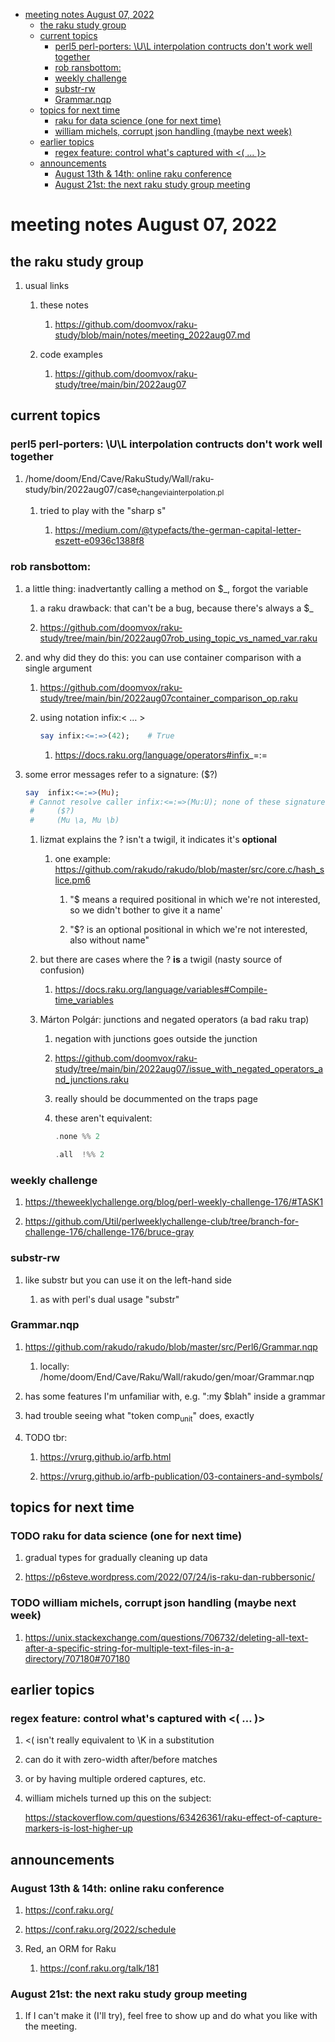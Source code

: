 - [meeting notes August 07, 2022](#org0579d9e)
  - [the raku study group](#org9cdd7d1)
  - [current topics](#org5eb8a17)
    - [perl5 perl-porters: \U\L interpolation contructs don't work well together](#org1d33d22)
    - [rob ransbottom:](#org4009f67)
    - [weekly challenge](#org5c067f6)
    - [substr-rw](#org1fbfee8)
    - [Grammar.nqp](#orgb2664fd)
  - [topics for next time](#orge17c36e)
    - [raku for data science  (one for next time)](#org9ede474)
    - [william michels, corrupt json handling (maybe next week)](#orgf33935d)
  - [earlier topics](#orgdcaaa6d)
    - [regex feature: control what's captured with <( &#x2026; )>](#orge6068c6)
  - [announcements](#org0b3b017)
    - [August 13th & 14th: online raku conference](#org5699546)
    - [August 21st: the next raku study group meeting](#org77ec488)


<a id="org0579d9e"></a>

# meeting notes August 07, 2022


<a id="org9cdd7d1"></a>

## the raku study group

1.  usual links

    1.  these notes
    
        1.  <https://github.com/doomvox/raku-study/blob/main/notes/meeting_2022aug07.md>
    
    2.  code examples
    
        1.  <https://github.com/doomvox/raku-study/tree/main/bin/2022aug07>


<a id="org5eb8a17"></a>

## current topics


<a id="org1d33d22"></a>

### perl5 perl-porters: \U\L interpolation contructs don't work well together

1.  /home/doom/End/Cave/RakuStudy/Wall/raku-study/bin/2022aug07/case<sub>change</sub><sub>via</sub><sub>interpolation.pl</sub>

    1.  tried to play with the "sharp s"
    
        1.  <https://medium.com/@typefacts/the-german-capital-letter-eszett-e0936c1388f8>


<a id="org4009f67"></a>

### rob ransbottom:

1.  a little thing: inadvertantly calling a method on $\_, forgot the variable

    1.  a raku drawback: that can't be a bug, because there's always a $\_
    
    2.  <https://github.com/doomvox/raku-study/tree/main/bin/2022aug07rob_using_topic_vs_named_var.raku>

2.  and why did they do this: you can use container comparison with a single argument

    1.  <https://github.com/doomvox/raku-study/tree/main/bin/2022aug07container_comparison_op.raku>
    
    2.  using notation infix:< &#x2026; >
    
        ```raku
        say infix:<=:=>(42);    # True
        ```
        
        1.  <https://docs.raku.org/language/operators#infix>\_=:=

3.  some error messages refer to a signature: ($?)

    ```raku
    say  infix:<=:=>(Mu); 
     # Cannot resolve caller infix:<=:=>(Mu:U); none of these signatures match:
     #     ($?)
     #     (Mu \a, Mu \b)
    ```
    
    1.  lizmat explains the ? isn't a twigil, it indicates it's **optional**
    
        1.  one example: <https://github.com/rakudo/rakudo/blob/master/src/core.c/hash_slice.pm6>
        
            1.  "$ means a required positional in which we're not interested, so we didn't bother to give it a name'
            
            2.  "$? is an optional positional in which we're not interested, also without name"
    
    2.  but there are cases where the ? **is** a twigil (nasty source of confusion)
    
        1.  <https://docs.raku.org/language/variables#Compile-time_variables>
    
    3.  Márton Polgár: junctions and negated operators (a bad raku trap)
    
        1.  negation with junctions goes outside the junction
        
        2.  <https://github.com/doomvox/raku-study/tree/main/bin/2022aug07/issue_with_negated_operators_and_junctions.raku>
        
        3.  really should be docummented on the traps page
        
        4.  these aren't equivalent:
        
            ```raku
            .none %% 2 
            ```
            
            ```raku
            .all  !%% 2 
            ```


<a id="org5c067f6"></a>

### weekly challenge

1.  <https://theweeklychallenge.org/blog/perl-weekly-challenge-176/#TASK1>

2.  <https://github.com/Util/perlweeklychallenge-club/tree/branch-for-challenge-176/challenge-176/bruce-gray>


<a id="org1fbfee8"></a>

### substr-rw

1.  like substr but you can use it on the left-hand side

    1.  as with perl's dual usage "substr"


<a id="orgb2664fd"></a>

### Grammar.nqp

1.  <https://github.com/rakudo/rakudo/blob/master/src/Perl6/Grammar.nqp>

    1.  locally: /home/doom/End/Cave/Raku/Wall/rakudo/gen/moar/Grammar.nqp

2.  has some features I'm unfamiliar with, e.g. ":my $blah" inside a grammar

3.  had trouble seeing what "token comp<sub>unit</sub>" does, exactly

4.  TODO tbr:

    1.  <https://vrurg.github.io/arfb.html>
    
    2.  <https://vrurg.github.io/arfb-publication/03-containers-and-symbols/>


<a id="orge17c36e"></a>

## topics for next time


<a id="org9ede474"></a>

### TODO raku for data science  (one for next time)

1.  gradual types for gradually cleaning up data

2.  <https://p6steve.wordpress.com/2022/07/24/is-raku-dan-rubbersonic/>


<a id="orgf33935d"></a>

### TODO william michels, corrupt json handling (maybe next week)

1.  <https://unix.stackexchange.com/questions/706732/deleting-all-text-after-a-specific-string-for-multiple-text-files-in-a-directory/707180#707180>


<a id="orgdcaaa6d"></a>

## earlier topics


<a id="orge6068c6"></a>

### regex feature: control what's captured with <( &#x2026; )>

1.  <( isn't really equivalent to \K in a substitution

2.  can do it with zero-width after/before matches

3.  or by having multiple ordered captures, etc.

4.  william michels turned up this on the subject:

    <https://stackoverflow.com/questions/63426361/raku-effect-of-capture-markers-is-lost-higher-up>


<a id="org0b3b017"></a>

## announcements


<a id="org5699546"></a>

### August 13th & 14th: online raku conference

1.  <https://conf.raku.org/>

2.  <https://conf.raku.org/2022/schedule>

3.  Red, an ORM for Raku

    1.  <https://conf.raku.org/talk/181>


<a id="org77ec488"></a>

### August 21st: the next raku study group meeting

1.  If I can't make it (I'll try), feel free to show up and do what you like with the meeting.
